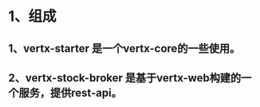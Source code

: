 # 1、组成
## 1、vertx-starter 是一个vertx-core的一些使用。
## 2、vertx-stock-broker 是基于vertx-web构建的一个服务，提供rest-api。

